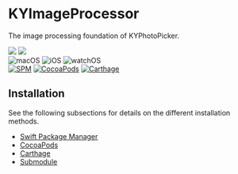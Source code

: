 # KYImageProcessor
The image processing foundation of KYPhotoPicker.

[![](https://img.shields.io/endpoint?url=https%3A%2F%2Fswiftpackageindex.com%2Fapi%2Fpackages%2FKjuly%2FKYImageProcessor%2Fbadge%3Ftype%3Dswift-versions)](https://swiftpackageindex.com/Kjuly/KYImageProcessor)
[![](https://img.shields.io/endpoint?url=https%3A%2F%2Fswiftpackageindex.com%2Fapi%2Fpackages%2FKjuly%2FKYImageProcessor%2Fbadge%3Ftype%3Dplatforms)](https://swiftpackageindex.com/Kjuly/KYImageProcessor)  
![macOS][macOS-Badge] ![iOS][iOS-Badge] ![watchOS][watchOS-Badge]  
[![SPM][SPM-Badge]][SPM-Link] [![CocoaPods][CocoaPods-Badge]][CocoaPods-Link] [![Carthage][Carthage-Badge]][Carthage-Link]

[macOS-Badge]: https://img.shields.io/badge/macOS-12.0%2B-blue?labelColor=00367A&color=3081D0
[iOS-Badge]: https://img.shields.io/badge/iOS-15.5%2B-blue?labelColor=00367A&color=3081D0
[watchOS-Badge]: https://img.shields.io/badge/watchOS-6.0%2B-blue?labelColor=00367A&color=3081D0

[SPM-Badge]: https://img.shields.io/github/v/tag/Kjuly/KYImageProcessor?label=SPM&labelColor=2F4858&color=A8DF8E
[SPM-Link]: https://swiftpackageindex.com/Kjuly/KYImageProcessor
[CocoaPods-Badge]: https://img.shields.io/cocoapods/v/KYImageProcessor?label=CocoaPods&labelColor=2F4858&color=A8DF8E
[CocoaPods-Link]: https://cocoapods.org/pods/KYImageProcessor
[Carthage-Badge]: https://img.shields.io/github/v/tag/Kjuly/KYImageProcessor?label=Carthage&labelColor=2F4858&color=A8DF8E
[Carthage-Link]: https://swiftpackageindex.com/Kjuly/KYImageProcessor

## Installation

See the following subsections for details on the different installation methods.

- [Swift Package Manager](INSTALLATION.md#swift-package-manager)
- [CocoaPods](INSTALLATION.md#cocoaPods)
- [Carthage](INSTALLATION.md#carthage)
- [Submodule](INSTALLATION.md#submodule)
